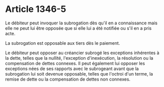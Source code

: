 # Article 1346-5

<p>Le débiteur peut invoquer la subrogation dès qu'il en a connaissance mais elle ne peut lui être opposée que si elle lui a été notifiée ou s'il en a pris acte.</p><p>La subrogation est opposable aux tiers dès le paiement.</p><p>Le débiteur peut opposer au créancier subrogé les exceptions inhérentes à la dette, telles que la nullité, l'exception d'inexécution, la résolution ou la compensation de dettes connexes. Il peut également lui opposer les exceptions nées de ses rapports avec le subrogeant avant que la subrogation lui soit devenue opposable, telles que l'octroi d'un terme, la remise de dette ou la compensation de dettes non connexes.</p>